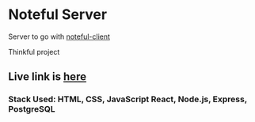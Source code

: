 # Noteful Server

Server to go with [noteful-client](https://github.com/rhammock1/noteful-client)

Thinkful project

## Live link is [here](https://noteful-client.rhammock1.vercel.app/)

### Stack Used: HTML, CSS, JavaScript React, Node.js, Express, PostgreSQL
